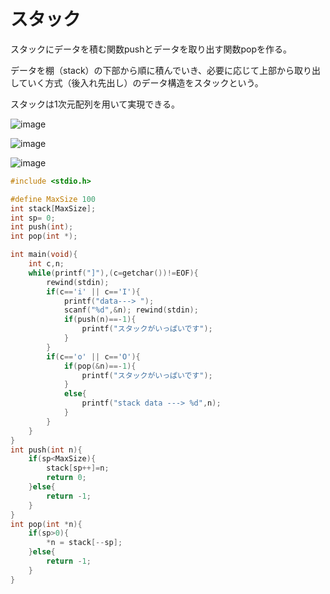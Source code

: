 
# スタック

スタックにデータを積む関数pushとデータを取り出す関数popを作る。

データを棚（stack）の下部から順に積んでいき、必要に応じて上部から取り出していく方式（後入れ先出し）のデータ構造をスタックという。

スタックは1次元配列を用いて実現できる。

![image](https://user-images.githubusercontent.com/82156802/192754414-aa99557f-c6dd-478b-b243-687f037ec42f.png)

![image](https://user-images.githubusercontent.com/82156802/192759265-c69f18d9-a9b0-4f2d-a2f7-38537662b457.png)

![image](https://user-images.githubusercontent.com/82156802/192759298-36a371a5-1d62-41e4-b658-fc174e7baab5.png)


```c
#include <stdio.h>

#define MaxSize 100
int stack[MaxSize];
int sp= 0;
int push(int);
int pop(int *);

int main(void){
	int c,n;
	while(printf("]"),(c=getchar())!=EOF){
		rewind(stdin);
		if(c=='i' || c=='I'){
			printf("data---> ");
			scanf("%d",&n); rewind(stdin);
			if(push(n)==-1){
				printf("スタックがいっぱいです");
			}
		}
		if(c=='o' || c=='O'){
			if(pop(&n)==-1){
				printf("スタックがいっぱいです");
			}
			else{
				printf("stack data ---> %d",n);
			}
		}
	}
}
int push(int n){
	if(sp<MaxSize){
		stack[sp++]=n;
		return 0;
	}else{
		return -1;
	}
}
int pop(int *n){
	if(sp>0){
		*n = stack[--sp];
	}else{
		return -1;
	}
}
```
